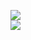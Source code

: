 [![](https://img.shields.io/badge/Made%20With-Github%20Spray-lightgrey.svg?style=for-the-badge&logo=github)](https://github.com/Annihil/github-spray#276)  
[![](https://i.imgur.com/2DrTn0Z.gif)](https://github.com/Annihil/github-spray)